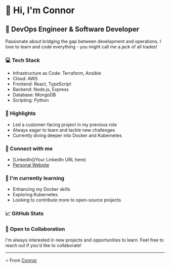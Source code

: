 # 👋 Hi, I'm Connor

## 🚀 DevOps Engineer & Software Developer

Passionate about bridging the gap between development and operations. I love to learn and code everything - you might call me a jack of all trades!

### 💻 Tech Stack

- Infrastructure as Code: Terraform, Ansible
- Cloud: AWS
- Frontend: React, TypeScript
- Backend: Node.js, Express
- Database: MongoDB
- Scripting: Python

### 🌟 Highlights

- Led a customer-facing project in my previous role
- Always eager to learn and tackle new challenges
- Currently diving deeper into Docker and Kubernetes

### 🔗 Connect with me

- [LinkedIn](Your LinkedIn URL here)
- [Personal Website](https://connorhartland.com)

### 🌱 I'm currently learning

- Enhancing my Docker skills
- Exploring Kubernetes
- Looking to contribute more to open-source projects

### 📈 GitHub Stats

<!-- You can add GitHub stats here using tools like https://github.com/anuraghazra/github-readme-stats -->

### 🤝 Open to Collaboration

I'm always interested in new projects and opportunities to learn. Feel free to reach out if you'd like to collaborate!

---

⭐️ From [Connor](https://github.com/YourGitHubUsername)
